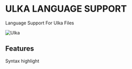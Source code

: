 # ULKA LANGUAGE SUPPORT

Language Support For Ulka Files

![Ulka](https://i.imgur.com/coa1q5T.png)

## Features

Syntax highlight
